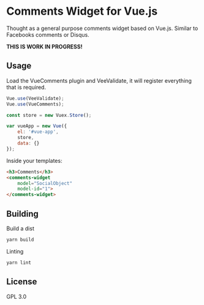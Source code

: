 # Comments Widget for Vue.js

Thought as a general purpose comments widget based on Vue.js. Similar to Facebooks comments or Disqus.

**THIS IS WORK IN PROGRESS!**

## Usage

Load the VueComments plugin and VeeValidate, it will register everything that is required.

```js
Vue.use(VeeValidate);
Vue.use(VueComments);

const store = new Vuex.Store();

var vueApp = new Vue({
	el: '#vue-app',
	store,
	data: {}
});

```

Inside your templates:


```html
<h3>Comments</h3>
<comments-widget
	model="SocialObject"
	model-id="1">
</comments-widget>
```

## Building

Build a dist

```sh
yarn build
```

Linting


```sh
yarn lint
```

## License

GPL 3.0
